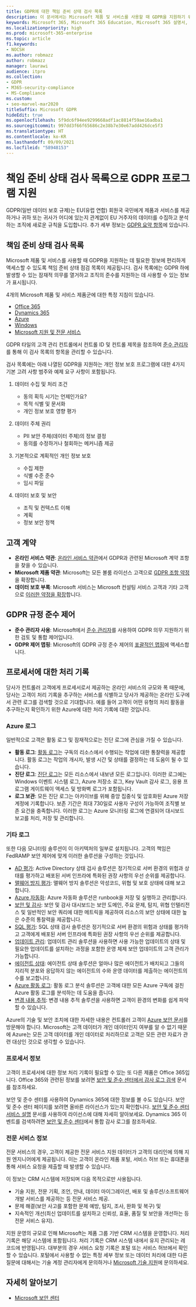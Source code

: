 ```yaml
---
title: GDPR에 대한 책임 준비 상태 검사 목록
description: 이 문서에서는 Microsoft 제품 및 서비스를 사용할 때 GDPR을 지원하기 위한 정보에 액세스하는 책임 준비 상태 점검 목록에 대해 알아봅니다.
keywords: Microsoft 365, Microsoft 365 Education, Microsoft 365 설명서, GDPR
ms.localizationpriority: high
ms.prod: microsoft-365-enterprise
ms.topic: article
f1.keywords:
- NOCSH
ms.author: robmazz
author: robmazz
manager: laurawi
audience: itpro
ms.collection:
- GDPR
- M365-security-compliance
- MS-Compliance
ms.custom:
- seo-marvel-mar2020
titleSuffix: Microsoft GDPR
hideEdit: true
ms.openlocfilehash: 5f9dc6f94ee9299668adf1ac8814f59ae16adba1
ms.sourcegitcommit: 997dd3f66f65686c2e38b7e30e67add426dce5f3
ms.translationtype: HT
ms.contentlocale: ko-KR
ms.lasthandoff: 09/09/2021
ms.locfileid: "58948153"
---
```

# <a name="support-your-gdpr-program-with-accountability-readiness-checklists"></a>책임 준비 상태 검사 목록으로 GDPR 프로그램 지원

GDPR(일반 데이터 보호 규제)는 EU(유럽 연합) 회원국 국민에게 제품과 서비스를 제공하거나 귀하 또는 귀사가 어디에 있는지 관계없이 EU 거주자의 데이터를 수집하고 분석하는 조직에 새로운 규칙을 도입합니다.  추가 세부 정보는 [GDPR 요약 항목](gdpr.md)에 있습니다.

## <a name="accountability-readiness-checklists"></a>책임 준비 상태 검사 목록

Microsoft 제품 및 서비스를 사용할 때 GDPR을 지원하는 데 필요한 정보에 편리하게 액세스할 수 있도록 책임 준비 상태 점검 목록이 제공됩니다. 검사 목록에는 GDPR 하에 발생할 수 있는 잠재적 의무를 열거하고 조직의 준수를 지원하는 데 사용할 수 있는 정보가 표시됩니다.

4개의 Microsoft 제품 및 서비스 제품군에 대한 특정 지침이 있습니다.

- [Office 365](gdpr-arc-Office365.md)
- [Dynamics 365](gdpr-arc-azure-dynamics-windows.md)
- [Azure](gdpr-arc-azure-dynamics-windows.md)
- [Windows](gdpr-arc-azure-dynamics-windows.md)
- [Microsoft 지원 및 전문 서비스](gdpr-arc-prof-services.md)

GDPR 타일의 고객 관리 컨트롤에서 컨트롤 ID 및 컨트롤 제목을 참조하여 [준수 관리자](/microsoft-365/compliance/compliance-manager)를 통해 이 검사 목록의 항목을 관리할 수 있습니다.

검사 목록에는 아래 나열된 GDPR을 지원하는 개인 정보 보호 프로그램에 대한 4가지 기본 고려 사항 범주와 예제 요구 사항이 포함됩니다.

1. 데이터 수집 및 처리 조건

    - 동의 획득 시기는 언제인가요?  
    - 목적 식별 및 문서화  
    - 개인 정보 보호 영향 평가

2. 데이터 주체 권리  

    - PII 보안 주체(데이터 주체)의 정보 결정  
    - 동의를 수정하거나 철회하는 메커니즘 제공

3. 기본적으로 계획적인 개인 정보 보호  

    - 수집 제한  
    - 식별 수준 준수  
    - 임시 파일

4. 데이터 보호 및 보안  

    - 조직 및 컨텍스트 이해  
    - 계획  
    - 정보 보안 정책

## <a name="customer-agreements"></a>고객 계약

- **온라인 서비스 약관**: [온라인 서비스 약관](https://go.microsoft.com/fwlink/p/?linkid=2052208)에서 GDPR과 관련된 Microsoft 계약 조항을 찾을 수 있습니다.
- **Microsoft 제품 약관**: Microsoft는 모든 볼룸 라이선스 고객으로 [GDPR 조항 약정](https://go.microsoft.com/fwlink/p/?linkid=2052213)을 확장합니다.
- **데이터 보호 부록**: Microsoft 서비스는 Microsoft 컨설팅 서비스 고객과 기타 고객으로 [이러한 약정을 확장](https://go.microsoft.com/fwlink/p/?linkid=2052215)합니다.

## <a name="gdpr-compliance-controls"></a>GDPR 규정 준수 제어

- **준수 관리자 사용**: Microsoft에서 [준수 관리자](/microsoft-365/compliance/compliance-manager)를 사용하여 GDPR 의무 지원하기 위한 검토 및 통합 제어입니다.
- **GDPR 제어 맵핑**: Microsoft의 GDPR 규정 준수 제어의 [포괄적인 맵핑](https://go.microsoft.com/fwlink/p/?linkid=2052220)에 액세스합니다.

## <a name="records-of-processing-for-processors"></a>프로세서에 대한 처리 기록

당사가 컨트롤러 고객에게 프로세서로서 제공하는 온라인 서비스의 규모와 폭 때문에, 당사는 고객이 처리 기록을 추구하는 서비스를 식별하고 당사가 제공하는 온라인 도구에서 관련 로그를 검색할 것으로 기대합니다. 예를 들어 고객이 어떤 유형의 처리 활동을 추구하는지 확인하기 위한 Azure에 대한 처리 기록에 대한 것입니다.

### <a name="azure-logs"></a>Azure 로그

일반적으로 고객은 활동 로그 및 잠재적으로는 진단 로그에 관심을 가질 수 있습니다.

- **활동 로그**: [활동 로그](/azure/azure-monitor/platform/platform-logs-overview)는 구독의 리소스에서 수행되는 작업에 대한 통찰력을 제공합니다. 활동 로그는 작업의 개시자, 발생 시간 및 상태를 결정하는 데 도움이 될 수 있습니다.
- **진단 로그**: [진단 로그](/azure/azure-monitor/platform/platform-logs-overview)는 모든 리소스에서 내보낸 모든 로그입니다. 이러한 로그에는 Windows 이벤트 시스템 로그, Azure 저장소 로그, Key Vault 감사 로그, 응용 프로그램 게이트웨이 액세스 및 방화벽 로그가 포함됩니다.
- **로그 보관**: 모든 진단 로그는 아카이브를 위해 중앙 집중식 및 암호화된 Azure 저장 계정에 기록합니다. 보존 기간은 최대 730일로 사용자 구성이 가능하여 조직별 보존 요건을 충족합니다. 이러한 로그는 Azure 모니터링 로그에 연결되어 대시보드 보고를 처리, 저장 및 관리합니다.

### <a name="other-logs"></a>기타 로그

또한 다음 모니터링 솔루션이 이 아키텍처의 일부로 설치됩니다. 고객의 책임은 FedRAMP 보안 제어에 맞게 이러한 솔루션을 구성하는 것입니다.

- [AD 평가](/azure/azure-monitor/insights/ad-assessment): Active Directory 상태 검사 솔루션은 정기적으로 서버 환경의 위험과 상태를 평가하고 배포된 서버 인프라에 특화된 권장 사항의 우선 순위를 제공합니다.
- [맬웨어 방지 평가](/azure/security-center/security-center-services?tabs=features-windows#supported-endpoint-protection-solutions-): 맬웨어 방지 솔루션은 악성코드, 위협 및 보호 상태에 대해 보고합니다.
- [Azure 자동화](/azure/automation/automation-hybrid-runbook-worker): Azure 자동화 솔루션은 runbook을 저장 및 실행하고 관리합니다.
- [보안 및 감사](/azure/security-center/security-center-introduction): 보안 및 감사 대시보드는 보안 도메인, 주요 문제, 탐지, 위협 인텔리전스 및 일반적인 보안 쿼리에 대한 메트릭을 제공하여 리소스의 보안 상태에 대한 높은 수준의 통찰력을 제공합니다.
- [SQL 평가](/azure/azure-monitor/insights/sql-assessment): SQL 상태 검사 솔루션은 정기적으로 서버 환경의 위험과 상태를 평가하고 고객에게 배포된 서버 인프라에 특화된 권장 사항의 우선 순위를 제공합니다.
- [업데이트 관리](/azure/automation/update-management/update-mgmt-overview): 업데이트 관리 솔루션을 사용하면 사용 가능한 업데이트의 상태 및 필요한 업데이트를 설치하는 과정을 포함한 운영 체제 보안 업데이트의 고객 관리가 가능합니다.
- [에이전트 상태](/azure/azure-monitor/insights/solution-agenthealth): 에이전트 상태 솔루션은 얼마나 많은 에이전트가 배치되고 그들의 지리적 분포와 응답하지 않는 에이전트의 수와 운영 데이터를 제출하는 에이전트의 수를 보고합니다.
- [Azure 활동 로그](/azure/azure-monitor/platform/activity-log): 활동 로그 분석 솔루션은 고객에 대한 모든 Azure 구독에 걸친 Azure 활동 로그를 분석하는 데 도움을 줍니다.
- [변경 내용 추적](/azure/azure-monitor/platform/activity-log): 변경 내용 추적 솔루션을 사용하면 고객이 환경의 변화를 쉽게 파악할 수 있습니다.

Azure의 기술 및 보안 조치에 대한 자세한 내용은 컨트롤러 고객이 [Azure 보안 문서](/azure/security/)를 방문해야 합니다. Microsoft는 고객 데이터가 개인 데이터인지 여부를 알 수 없기 때문에 Azure는 모든 고객 데이터를 개인 데이터로 처리하므로 고객은 모든 관련 자료가 관련 대상인 것으로 생각할 수 있습니다.

### <a name="processor-information"></a>프로세서 정보

고객이 프로세서에 대한 정보 처리 기록이 필요할 수 있는 또 다른 제품은 Office 365입니다. Office 365와 관련된 정보를 보려면 [보안 및 준수 센터에서 감사 로그 검색](/microsoft-365/compliance/search-the-audit-log-in-security-and-compliance) 문서를 참조하세요.

보안 및 준수 센터를 사용하여 Dynamics 365에 대한 정보를 볼 수도 있습니다.  보안 및 준수 센터 페이지를 보려면 올바른 라이선스가 있는지 확인합니다. [보안 및 준수 센터 서비스 설명](/office365/servicedescriptions/office-365-platform-service-description/office-365-securitycompliance-center) 문서를 사용하여 라이선스에 대해 자세히 알아보세요. Dynamics 365 이벤트를 검색하려면 [보안 및 준수 센터](https://protection.office.com/unifiedauditlog)에서 통합 감사 로그를 참조하세요.

### <a name="professional-services-information"></a>전문 서비스 정보

전문 서비스의 경우, 고객이 제공한 전문 서비스 지원 데이터가 고객의 대리인에 의해 지원 엔지니어에게 제공됩니다.  이는 고객이 온라인 제품 포털, 서비스 허브 또는 휴대폰을 통해 서비스 요청을 제출할 때 발생할 수 있습니다.

이 정보는 CRM 시스템에 저장되며 다음 목적으로만 사용됩니다.

- 기술 지원, 전문 기획, 조언, 안내, 데이터 마이그레이션, 배포 및 솔루션/소프트웨어 개발 서비스를 제공하는 등 전문 서비스 제공.  
- 문제 해결(보안 사고를 포함한 문제 예방, 탐지, 조사, 완화 및 복구) 및 
- 지속적인 개선(최신 업데이트를 설치하고 신뢰성, 효율, 품질 및 보안을 개선하는 등 전문 서비스 유지). 

지원 운영의 규모로 인해 Microsoft는 제품 그룹 기반 CRM 시스템을 운영합니다. 처리 기록은 해당 시스템에 포함됩니다.
처리 기록은 CRM 시스템 내에서 유지 관리되는 레코드에 반영됩니다.  대부분의 경우 서비스 요청 기록은 포털 또는 서비스 허브에서 확인할 수 있습니다.
포털에서 사용할 수 없는 특정 세부 정보 또는 데이터 처리에 대한 다른 질문에 대해서는 기술 계정 관리자에게 문의하거나 [Microsoft 기술 지원](https://support.microsoft.com/contactus/)에 문의하세요.

## <a name="learn-more"></a>자세히 알아보기

- [Microsoft 보안 센터](https://www.microsoft.com/trust-center/privacy/gdpr-overview)
